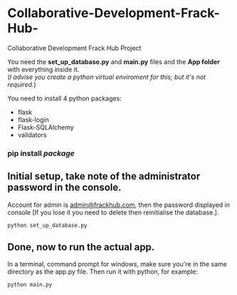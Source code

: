 # Collaborative-Development-Frack-Hub-
Collaborative Development Frack Hub Project


You need the **set_up_database.py** and **main.py** files and the **App folder** with everything inside it.\
(*I advise you create a python virtual enviroment for this; but it's not required.*)

You need to install 4 python packages:
- flask
- flask-login
- Flask-SQLAlchemy
- validators

### pip install *package*

## Initial setup, take note of the administrator password in the console.
Account for admin is admin@frackhub.com, then the password displayed in console [If you lose it you need to delete then reinitialise the database.].
```
python set_up_database.py
```

## Done, now to run the actual app.
In a terminal, command prompt for windows, make sure you're in the same directory as the app.py file.
Then run it with python, for example:
```
python main.py
```
